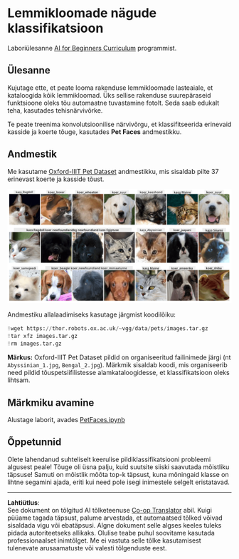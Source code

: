 <!--
CO_OP_TRANSLATOR_METADATA:
{
  "original_hash": "b70fcf7fcee862990f848c679090943f",
  "translation_date": "2025-10-11T11:26:33+00:00",
  "source_file": "lessons/4-ComputerVision/07-ConvNets/lab/README.md",
  "language_code": "et"
}
-->
# Lemmikloomade nägude klassifikatsioon

Laboriülesanne [AI for Beginners Curriculum](https://github.com/microsoft/ai-for-beginners) programmist.

## Ülesanne

Kujutage ette, et peate looma rakenduse lemmikloomade lasteaiale, et kataloogida kõik lemmikloomad. Üks sellise rakenduse suurepäraseid funktsioone oleks tõu automaatne tuvastamine fotolt. Seda saab edukalt teha, kasutades tehisnärvivõrke.

Te peate treenima konvolutsioonilise närvivõrgu, et klassifitseerida erinevaid kasside ja koerte tõuge, kasutades **Pet Faces** andmestikku.

## Andmestik

Me kasutame [Oxford-IIIT Pet Dataset](https://www.robots.ox.ac.uk/~vgg/data/pets/) andmestikku, mis sisaldab pilte 37 erinevast koerte ja kasside tõust.

![Andmestik, millega töötame](../../../../../../translated_images/data.50b2a9d5484bdbf0f52f5765b381cec9efe2bd296a98f007f90bedb6ac67f2a8.et.png)

Andmestiku allalaadimiseks kasutage järgmist koodilõiku:

```python
!wget https://thor.robots.ox.ac.uk/~vgg/data/pets/images.tar.gz
!tar xfz images.tar.gz
!rm images.tar.gz
```

**Märkus:** Oxford-IIIT Pet Dataset pildid on organiseeritud failinimede järgi (nt `Abyssinian_1.jpg`, `Bengal_2.jpg`). Märkmik sisaldab koodi, mis organiseerib need pildid tõuspetsiifilistesse alamkataloogidesse, et klassifikatsioon oleks lihtsam.

## Märkmiku avamine

Alustage laborit, avades [PetFaces.ipynb](PetFaces.ipynb)

## Õppetunnid

Olete lahendanud suhteliselt keerulise pildiklassifikatsiooni probleemi algusest peale! Tõuge oli üsna palju, kuid suutsite siiski saavutada mõistliku täpsuse! Samuti on mõistlik mõõta top-k täpsust, kuna mõningaid klasse on lihtne segamini ajada, eriti kui need pole isegi inimestele selgelt eristatavad.

---

**Lahtiütlus**:  
See dokument on tõlgitud AI tõlketeenuse [Co-op Translator](https://github.com/Azure/co-op-translator) abil. Kuigi püüame tagada täpsust, palume arvestada, et automaatsed tõlked võivad sisaldada vigu või ebatäpsusi. Algne dokument selle algses keeles tuleks pidada autoriteetseks allikaks. Olulise teabe puhul soovitame kasutada professionaalset inimtõlget. Me ei vastuta selle tõlke kasutamisest tulenevate arusaamatuste või valesti tõlgenduste eest.